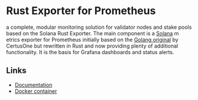 # Rust Exporter for Prometheus

 a complete, modular monitoring solution for  validator nodes and stake pools 
based on the Solana Rust Exporter. The main component is a [Solana](https://github.com/solana-labs/solana) m
etrics exporter for Prometheus
initially based on the [Golang original](https://github.com/certusone/solana_exporter) by CertusOne
but rewritten in Rust and now providing plenty of additional functionality. It is the basis for
Grafana dashboards and status alerts.

## Links

- [Documentation](https://rustiqtech.github.io/solana-exporter/)
- [Docker container](https://hub.docker.com/r/rustiq/solana-exporter/tags)
